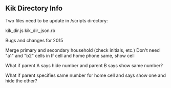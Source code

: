 Kik Directory Info
------------------

Two files need to be update in /scripts directory:

kik_dir.js
kik_dir_json.rb

Bugs and changes for 2015

Merge primary and secondary household (check initials, etc.)
Don't need "a1" and "b2" cells in 
If cell and home phone same, show cell

What if parent A says hide number and parent B says show same number?

What if parent specifies same number for home cell and says show one
and hide the other?

